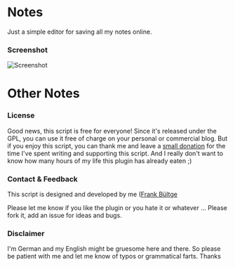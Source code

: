 # Notes
Just a simple editor for saving all my notes online.

### Screenshot
![Screenshot](https://raw.github.com/bueltge/Notes/master/assets/screenshot.png "A screenshot")

# Other Notes

### License
Good news, this script is free for everyone! Since it's released under the GPL, you can use it free of charge on your personal or commercial blog. But if you enjoy this script, you can thank me and leave a [small donation](http://bueltge.de/wunschliste/) for the time I've spent writing and supporting this script. And I really don't want to know how many hours of my life this plugin has already eaten ;)

### Contact & Feedback
This script is designed and developed by me ([Frank Bültge](http://bueltge.de)

Please let me know if you like the plugin or you hate it or whatever ... Please fork it, add an issue for ideas and bugs.

### Disclaimer
I'm German and my English might be gruesome here and there. So please be patient with me and let me know of typos or grammatical farts. Thanks